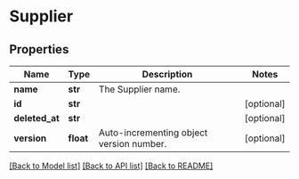 # Supplier

## Properties
Name | Type | Description | Notes
------------ | ------------- | ------------- | -------------
**name** | **str** | The Supplier name. | 
**id** | **str** |  | [optional] 
**deleted_at** | **str** |  | [optional] 
**version** | **float** | Auto-incrementing object version number. | [optional] 

[[Back to Model list]](../README.md#documentation-for-models) [[Back to API list]](../README.md#documentation-for-api-endpoints) [[Back to README]](../README.md)


